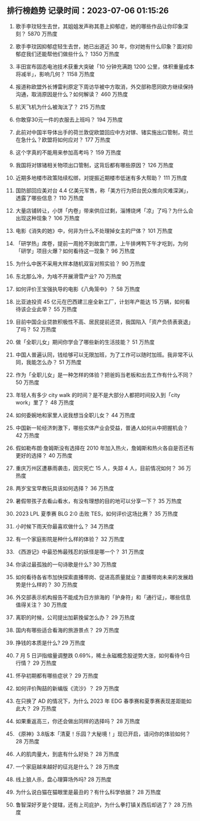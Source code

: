 
## 排行榜趋势 记录时间：2023-07-06 01:15:26
  
  1. 歌手李玟轻生去世，其姐姐发声称其患上抑郁症，她的哪些作品让你印象深刻？ 5870 万热度
    
  2. 歌手李玟因抑郁症轻生去世，她已出道近 30 年，你对她有什么印象？面对抑郁症我们还能帮他们做些什么？ 1350 万热度
    
  3. 丰田宣布固态电池技术获重大突破「10 分钟充满跑 1200 公里，体积重量成本将减半」，影响几何？ 1158 万热度
    
  4. 报道称欧盟外长博雷利原定下周访华被中方取消，外交部称愿同欧方继续保持沟通，取消原因是什么？如何解读？ 460 万热度
    
  5. 航天飞机为什么被淘汰了？ 215 万热度
    
  6. 你敢穿30元一件的衣服去上班吗？ 194 万热度
    
  7. 此前对中国半导体出手的荷兰敦促欧盟回应中方对镓、锗实施出口管制，荷兰在急什么？欧盟将如何应对？ 177 万热度
    
  8. 这个字真的不能用来参加高考吗？ 159 万热度
    
  9. 我国将对镓锗相关物项出口管制，这背后都有哪些原因？ 126 万热度
    
  10. 近期多地楼市政策陆续松绑，对提振近期楼市低迷有多大帮助？ 111 万热度
    
  11. 国防部回应美对台 4.4 亿美元军售，称「美方行为把台民众推向灾难深渊」，透露了哪些信息？ 110 万热度
    
  12. 大量店铺转让，小饼「内卷」带来供应过剩，淄博烧烤「凉」了吗？为什么会出现这种现象？ 106 万热度
    
  13. 电影《消失的她》中，何非为什么不处理掉女主的尸体？ 101 万热度
    
  14. 「研学热」席卷，提前一周抢不到故宫门票，上午排烤鸭下午才吃到，为何「研学」项目火爆？如何看待这一现象？ 96 万热度
    
  15. 为什么中医不采用大样本随机双盲对照实验？ 90 万热度
    
  16. 东北那么冷，为啥不开展滑雪产业? 70 万热度
    
  17. 如何评价王宝强执导的电影《八角笼中》？ 58 万热度
    
  18. 比亚迪投资 45 亿元在巴西建三座全新工厂，计划年产能达 15 万辆，如何看待该企业此举？ 55 万热度
    
  19. 目前中国企业贷款积极性不高、居民提前还贷，我国陷入「资产负债表衰退」了吗？ 52 万热度
    
  20. 做「全职儿女」期间你学会了哪些新的生活技能？ 51 万热度
    
  21. 中国人普遍认同，钱给够可以无限加班，为了工作可以随时加班。我非常不认同，我能怎么办？ 51 万热度
    
  22. 作为「全职儿女」是一种怎样的体验？把爸妈当老板和出去工作有什么不同？ 50 万热度
    
  23. 年轻人有多少 city walk 的时间？是不是大部分人都把时间投入到「city work」里了？ 48 万热度
    
  24. 如何委婉地和家里人说我想当全职儿女？ 44 万热度
    
  25. 中国新一轮经济刺激下，哪些实体产业会受益，普通人如何从中把握机会？ 42 万热度
    
  26. 假如勒布朗·詹姆斯没有选择在 2010 年加入热火，詹姆斯和热火各自是否还有更好的选择？ 40 万热度
    
  27. 重庆万州区遭暴雨袭击，因灾死亡 15 人，失踪 4 人，目前情况如何？ 36 万热度
    
  28. 两岁宝宝早教玩具该如何选择？ 36 万热度
    
  29. 暑假带孩子去看山看水，有没有理想的目的地可以分享一下？ 35 万热度
    
  30. 2023 LPL 夏季赛 BLG 2:0 击败 TES，如何评价这场比赛？ 35 万热度
    
  31. 小时候下雨天你最喜欢做什么？ 34 万热度
    
  32. 有一个家庭影院是种什么样的体验？ 32 万热度
    
  33. 《西游记》中最恐怖最残忍的妖怪是哪一个？ 31 万热度
    
  34. 你读过最孤独的一句诗歌是什么? 30 万热度
    
  35. 如何看待各省市加快探索直播带岗、促进高质量就业？直播带岗未来的发展趋势是什么样的？ 30 万热度
    
  36. 外交部表示机构报告不能成为日方排海的「护身符」和「通行证」，哪些信息值得关注？ 30 万热度
    
  37. 离职的时候，公司提出加薪挽留怎么办？ 29 万热度
    
  38. 国内有哪些适合看海的旅游景点？ 29 万热度
    
  39. 挣钱的本质是什么? 29 万热度
    
  40. 7 月 5 日沪指缩量调整跌 0.69%，稀土永磁概念股逆势大涨，如何看待今日行情？ 29 万热度
    
  41. 怀孕初期都有哪些症状？ 29 万热度
    
  42. 如何评价陶喆的新编版《流沙》？ 29 万热度
    
  43. 在只换了 AD 的情况下，为什么 2023 年 EDG 春季赛和夏季赛表现差距能如此大？ 29 万热度
    
  44. 如果重返高三，你还会做出同样的选择吗？ 28 万热度
    
  45. 《原神》3.8版本「清夏！乐园？大秘境！」现已开启，请问你的体验如何？ 28 万热度
    
  46. 人的肌肉量大，到底有什么好处？ 28 万热度
    
  47. 一个家庭越来越好的征兆是什么？ 28 万热度
    
  48. 线上狼人杀，盘心理算场外吗? 28 万热度
    
  49. 为什么说白猫在猫眼里是最丑的？有什么科学依据？ 28 万热度
    
  50. 鲁智深好歹是个提辖，还有上司庇护，为什么拳打镇关西后却逃了？ 28 万热度
    